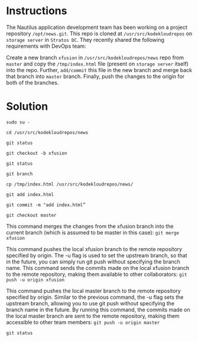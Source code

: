 # Instructions

The Nautilus application development team has been working on a project repository `/opt/news.git`. This repo is cloned at `/usr/src/kodekloudrepos` on `storage server` in `Stratos DC`.  They recently shared the following requirements with DevOps team:

Create a new branch `xfusion` in `/usr/src/kodekloudrepos/news` repo from `master` and copy the `/tmp/index.html` file (present on `storage server` itself) into the repo. Further, `add/commit` this file in the new branch and merge back that branch into `master` branch. Finally, push the changes to the origin for both of the branches.

# Solution

`sudo su -`

`cd /usr/src/kodekloudrepos/news`

`git status`

`git checkout -b xfusion`

`git status`

`git branch`

`cp /tmp/index.html /usr/src/kodekloudrepos/news/`

`git add index.html`

`git commit -m "add index.html”`

`git checkout master`

This command merges the changes from the xfusion branch into the current branch (which is assumed to be master in this case): `git merge xfusion`

This command pushes the local xfusion branch to the remote repository specified by origin. The -u flag is used to set the upstream branch, so that in the future, you can simply run git push without specifying the branch name. This command sends the commits made on the local xfusion branch to the remote repository, making them available to other collaborators: `git push -u origin xfusion`

This command pushes the local master branch to the remote repository specified by origin. Similar to the previous command, the -u flag sets the upstream branch, allowing you to use git push without specifying the branch name in the future. By running this command, the commits made on the local master branch are sent to the remote repository, making them accessible to other team members: `git push -u origin master`

`git status`
